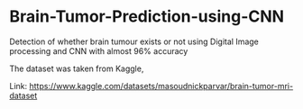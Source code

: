 # Brain-Tumor-Prediction-using-CNN
Detection of whether brain tumour exists or not using Digital Image processing and CNN with almost 96% accuracy

The dataset was taken from Kaggle,


Link:
https://www.kaggle.com/datasets/masoudnickparvar/brain-tumor-mri-dataset

